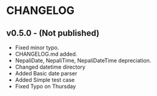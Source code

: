 # CHANGELOG

## v0.5.0 - (Not published)
- Fixed minor typo.
- CHANGELOG.md added.
- NepaliDate, NepaliTime, NepaliDateTime depreciation.
- Changed datetime directory
- Added Basic date parser
- Added Simple test case
- Fixed Typo on Thursday
